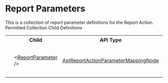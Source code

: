 # Report Parameters

<div class="LanguageSummary"><div class ="SummaryItem">This is a collection of report parameter definitions for the Report Action.</div></div><div class="SchemaBindingGroup"><div class="SchemaBindingGroupHeader">Permitted Collection Child Definitions</div><table id="SchemaBindingList" class="SchemaBindingList"><tbody><tr><th class="SchemaBindingIconColumnHeader">&nbsp;</th><th class="SchemaBindingNameColumnHeader">Child</th><th class="SchemaBindingTypeColumnHeader">API Type</th><th class="SchemaBindingSummaryColumnHeader">Description</th></tr><tr class="cd0"><td class="SchemaBindingIcon"><div class="NotRequired" /></td><td class="SchemaBindingName"><span class="punc">&lt;</span><a href=Varigence.Languages.Biml.Cube.Action.AstReportActionParameterMappingNode.html">ReportParameter</a><span class="punc"> /&gt;</span></td><td class="SchemaBindingType"><a href="../api-reference/Varigence.Languages.Biml.Cube.Action.AstReportActionParameterMappingNode.html">AstReportActionParameterMappingNode</a></td><td class="SchemaBindingSummary">The AstReportActionParameterMappingNode type provides the capability to map a named Reporting Services parameter onto a text value.</td></tr></tbody></table></div>